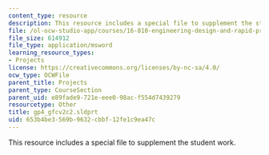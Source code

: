 ```yaml
---
content_type: resource
description: This resource includes a special file to supplement the student work.
file: /ol-ocw-studio-app/courses/16-810-engineering-design-and-rapid-prototyping-january-iap-2005/653b4be3569b9632cbbf12fe1c9ea47c_gp4_gfcv2c2.sldprt
file_size: 614912
file_type: application/msword
learning_resource_types:
- Projects
license: https://creativecommons.org/licenses/by-nc-sa/4.0/
ocw_type: OCWFile
parent_title: Projects
parent_type: CourseSection
parent_uid: e89fade9-721e-eee0-98ac-f554d7439279
resourcetype: Other
title: gp4_gfcv2c2.sldprt
uid: 653b4be3-569b-9632-cbbf-12fe1c9ea47c
---
```

This resource includes a special file to supplement the student work.